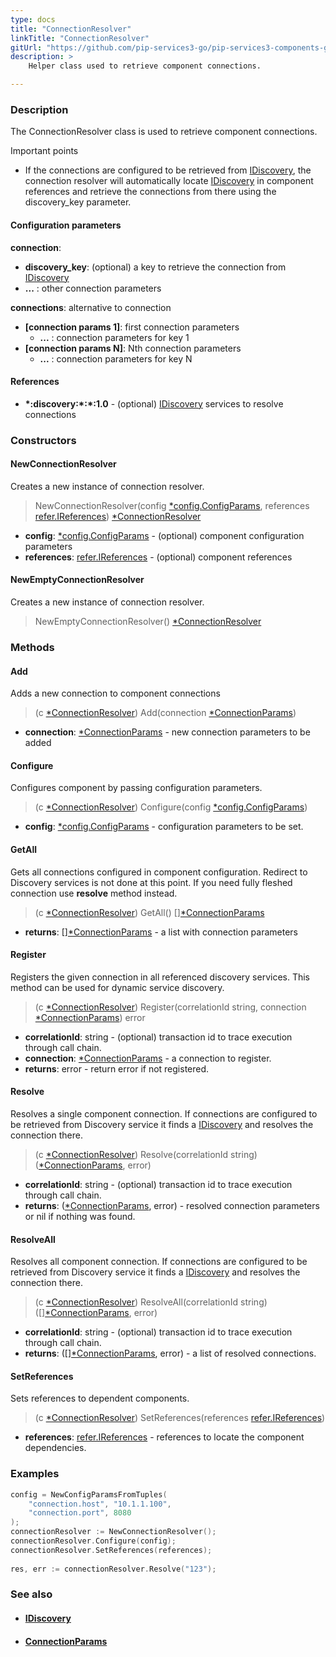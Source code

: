 ```yaml
---
type: docs
title: "ConnectionResolver"
linkTitle: "ConnectionResolver"
gitUrl: "https://github.com/pip-services3-go/pip-services3-components-go"
description: >
    Helper class used to retrieve component connections.

---
```


### Description

The ConnectionResolver class is used to retrieve component connections.

Important points

- If the connections are configured to be retrieved from [IDiscovery](../idiscovery), the connection resolver will automatically locate [IDiscovery](../idiscovery) in component references and retrieve the connections from there using the discovery_key parameter.

#### Configuration parameters

**connection**:  
- **discovery_key**: (optional) a key to retrieve the connection from [IDiscovery](../idiscovery)
- **...** : other connection parameters

**connections**:  alternative to connection
- **[connection params 1]**: first connection parameters
    - **...** :  connection parameters for key 1
- **[connection params N]**: Nth connection parameters
    - **...** : connection parameters for key N

#### References
- **\*:discovery:\*:\*:1.0** - (optional) [IDiscovery](../idiscovery) services to resolve connections




### Constructors

#### NewConnectionResolver
Creates a new instance of connection resolver.

> NewConnectionResolver(config [*config.ConfigParams](../../../commons/config/config_params), references [refer.IReferences](../../../commons/refer/ireferences)) [*ConnectionResolver]()

- **config**: [*config.ConfigParams](../../../commons/config/config_params) - (optional) component configuration parameters
- **references**: [refer.IReferences](../../../commons/refer/ireferences) - (optional) component references

#### NewEmptyConnectionResolver
Creates a new instance of connection resolver.

> NewEmptyConnectionResolver() [*ConnectionResolver]()


### Methods

#### Add
Adds a new connection to component connections

> (c [*ConnectionResolver]()) Add(connection [*ConnectionParams](../connection_params))

- **connection**: [*ConnectionParams](../connection_params) - new connection parameters to be added


#### Configure
Configures component by passing configuration parameters.

> (c [*ConnectionResolver]()) Configure(config [*config.ConfigParams](../../../commons/config/config_params))

- **config**: [*config.ConfigParams](../../../commons/config/config_params) - configuration parameters to be set.


#### GetAll
Gets all connections configured in component configuration.
Redirect to Discovery services is not done at this point.
If you need fully fleshed connection use **resolve** method instead.

> (c [*ConnectionResolver]()) GetAll() [][*ConnectionParams](../connection_params)

- **returns**: [][*ConnectionParams](../connection_params) - a list with connection parameters


#### Register
Registers the given connection in all referenced discovery services.
This method can be used for dynamic service discovery.

> (c [*ConnectionResolver]()) Register(correlationId string, connection [*ConnectionParams](../connection_params)) error

- **correlationId**: string - (optional) transaction id to trace execution through call chain.
- **connection**: [*ConnectionParams](../connection_params) - a connection to register.
- **returns**: error - return error if not registered.


#### Resolve
Resolves a single component connection. If connections are configured to be retrieved
from Discovery service it finds a [IDiscovery](../idiscovery) and resolves the connection there.

> (c [*ConnectionResolver]()) Resolve(correlationId string) ([*ConnectionParams](../connection_params), error)

- **correlationId**: string - (optional) transaction id to trace execution through call chain.
- **returns**: ([*ConnectionParams](../connection_params), error) - resolved connection parameters or nil if nothing was found.


#### ResolveAll
Resolves all component connection. If connections are configured to be retrieved
from Discovery service it finds a [IDiscovery](../idiscovery) and resolves the connection there.

> (c [*ConnectionResolver]()) ResolveAll(correlationId string) ([][*ConnectionParams](../connection_params), error)

- **correlationId**: string - (optional) transaction id to trace execution through call chain.
- **returns**: ([][*ConnectionParams](../connection_params), error) - a list of resolved connections.


#### SetReferences
Sets references to dependent components.

> (c [*ConnectionResolver]()) SetReferences(references [refer.IReferences](../../../commons/refer/ireferences))

- **references**: [refer.IReferences](../../../commons/refer/ireferences) - references to locate the component dependencies.


### Examples

```go
config = NewConfigParamsFromTuples(
    "connection.host", "10.1.1.100",
    "connection.port", 8080
);
connectionResolver := NewConnectionResolver();
connectionResolver.Configure(config);
connectionResolver.SetReferences(references);
  
res, err := connectionResolver.Resolve("123");
```

### See also
- #### [IDiscovery](../idiscovery)
- #### [ConnectionParams](../connection_params)
